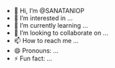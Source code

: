 - 👋 Hi, I’m @SANATANIOP
- 👀 I’m interested in ...
- 🌱 I’m currently learning ...
- 💞️ I’m looking to collaborate on ...
- 📫 How to reach me ...
- 😄 Pronouns: ...
- ⚡ Fun fact: ...

<!---
SANATANIOP/SANATANIOP is a ✨ special ✨ repository because its `README.md` (this file) appears on your GitHub profile.
You can click the Preview link to take a look at your changes.
--->
